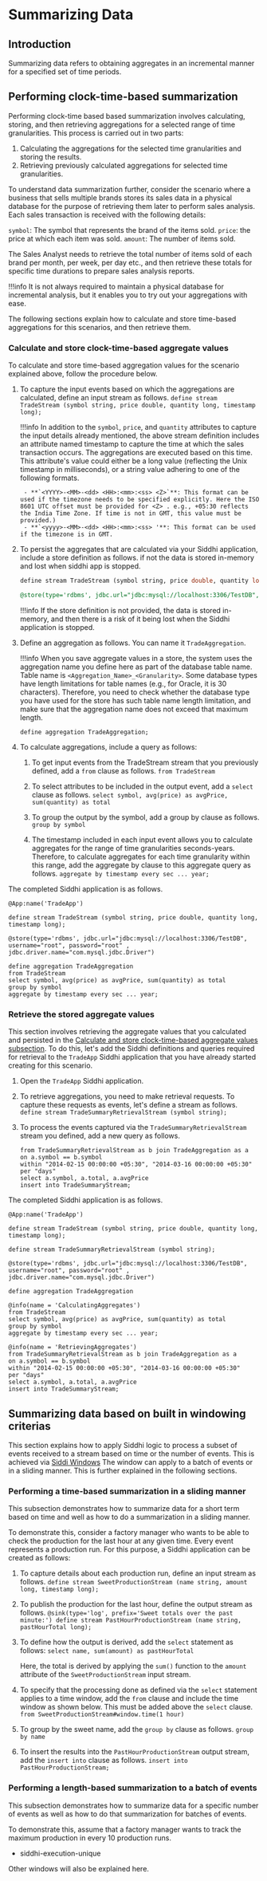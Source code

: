 # Summarizing Data

## Introduction

Summarizing data refers to obtaining aggregates in an incremental manner for a specified set of time periods.

## Performing clock-time-based summarization

Performing clock-time based based summarization involves calculating, storing, and then retrieving aggregations for a 
selected range of time granularities. This process is carried out in two parts:

1. Calculating the aggregations for the selected time granularities and storing the results.
2. Retrieving previously calculated aggregations for selected time granularities. 

To understand data summarization further, consider the scenario where a business that sells multiple brands stores its sales data in a physical database for the purpose of retrieving them later to perform sales analysis. Each sales transaction is received with the following details:
                                                                                                                                                
`symbol`: The symbol that represents the brand of the items sold.
`price`: the price at which each item was sold.
`amount`: The number of items sold.

The Sales Analyst needs to retrieve the total number of items sold of each brand per month, per week, per day etc., and then retrieve these totals for specific time durations to prepare sales analysis reports.
                                                                                                                                                
!!!info
    It is not always required to maintain a physical database for incremental analysis, but it enables you to try out your aggregations with ease.
    
The following sections explain how to calculate and store time-based aggregations for this scenarios, and then retrieve them.


### Calculate and store clock-time-based aggregate values
To calculate and store time-based aggregation values for the scenario explained above, follow the procedure below.

1. To capture the input events based on which the aggregations are calculated, define an input stream as follows.
    `define stream TradeStream (symbol string, price double, quantity long, timestamp long);`
    
    !!!info
        In addition to the `symbol`, `price`, and `quantity` attributes to capture the input details already mentioned, 
        the above stream definition includes an attribute named timestamp to capture the time at which the sales transaction 
        occurs. The aggregations are executed based on this time. This attribute's value could either be a long value 
        (reflecting the Unix timestamp in milliseconds), or a string value adhering to one of the following formats.
        
        - **`<YYYY>-<MM>-<dd> <HH>:<mm>:<ss> <Z>`**: This format can be used if the timezone needs to be specified explicitly. Here the ISO 8601 UTC offset must be provided for <Z> . e.g., +05:30 reflects the India Time Zone. If time is not in GMT, this value must be provided.)
        - **`<yyyy>-<MM>-<dd> <HH>:<mm>:<ss> '**: This format can be used if the timezone is in GMT.
   

2. To persist the aggregates that are calculated via your Siddhi application, include a store definition as follows. if not the data is stored in-memory and lost when siddhi app is stopped.

    ```sql
    define stream TradeStream (symbol string, price double, quantity long, timestamp long);
    
    @store(type='rdbms', jdbc.url="jdbc:mysql://localhost:3306/TestDB", username="root", password="root" , jdbc.driver.name="com.mysql.jdbc.Driver")

    ```

    !!!info
        If the store definition is not provided, the data is stored in-memory, and then there is a risk of it being lost when the Siddhi application is stopped.
   
3. Define an aggregation as follows. You can name it `TradeAggregation`.

    !!!info
        When you save aggregate values in a store, the system uses the aggregation name you define here as part of the database table name. Table name is `<Aggregation_Name>_<Granularity>`. Some database types have length limitations for table names (e.g., for Oracle, it is 30 characters). Therefore, you need to check whether the database type you have used for the store has such table name length limitation, and make sure that the aggregation name does not exceed that maximum length.
        
    `define aggregation TradeAggregation;`


4. To calculate aggregations, include a query as follows:

    1. To get input events from the TradeStream stream that you previously defined, add a `from` clause as follows.
        `from TradeStream `
    
    2. To select attributes to be included in the output event, add a `select` clause as follows.
        `select symbol, avg(price) as avgPrice, sum(quantity) as total`
    
    3. To group the output by the symbol, add a group by clause as follows.
        `group by symbol`
    
    4. The timestamp included in each input event allows you to calculate aggregates for the range of time granularities seconds-years. Therefore, to calculate aggregates for each time granularity within this range, add the aggregate by clause to this aggregate query as follows.
        `aggregate by timestamp every sec ... year;`
        
The completed Siddhi application is as follows.
```
@App:name('TradeApp')
 
define stream TradeStream (symbol string, price double, quantity long, timestamp long);
 
@store(type='rdbms', jdbc.url="jdbc:mysql://localhost:3306/TestDB", username="root", password="root" , jdbc.driver.name="com.mysql.jdbc.Driver")
 
define aggregation TradeAggregation
from TradeStream
select symbol, avg(price) as avgPrice, sum(quantity) as total
group by symbol
aggregate by timestamp every sec ... year;

```


### Retrieve the stored aggregate values

This section  involves retrieving the aggregate values that you calculated and persisted in the [Calculate and store clock-time-based aggregate values subsection](#calculate-and-store-clock-time-based-aggregate-values). 
To do this, let's add the Siddhi definitions and queries required for retrieval to the `TradeApp` Siddhi application that you have already started creating for this scenario.

1. Open the `TradeApp` Siddhi application.

2. To retrieve aggregations, you need to make retrieval requests. To capture these requests as events, let's define a stream as follows.
    `define stream TradeSummaryRetrievalStream (symbol string);`
    
3. To process the events captured via the `TradeSummaryRetrievalStream` stream you defined, add a new query as follows.

    ```
    from TradeSummaryRetrievalStream as b join TradeAggregation as a
    on a.symbol == b.symbol 
    within "2014-02-15 00:00:00 +05:30", "2014-03-16 00:00:00 +05:30" 
    per "days" 
    select a.symbol, a.total, a.avgPrice 
    insert into TradeSummaryStream;

    ```
    
The completed Siddhi application is as follows.

```
@App:name('TradeApp')
 
define stream TradeStream (symbol string, price double, quantity long, timestamp long);

define stream TradeSummaryRetrievalStream (symbol string);
 
@store(type='rdbms', jdbc.url="jdbc:mysql://localhost:3306/TestDB", username="root", password="root" , jdbc.driver.name="com.mysql.jdbc.Driver")
 
define aggregation TradeAggregation

@info(name = 'CalculatingAggregates') 
from TradeStream
select symbol, avg(price) as avgPrice, sum(quantity) as total
group by symbol
aggregate by timestamp every sec ... year;

@info(name = 'RetrievingAggregates') 
from TradeSummaryRetrievalStream as b join TradeAggregation as a
on a.symbol == b.symbol 
within "2014-02-15 00:00:00 +05:30", "2014-03-16 00:00:00 +05:30" 
per "days" 
select a.symbol, a.total, a.avgPrice 
insert into TradeSummaryStream;

```

## Summarizing data based on built in windowing criterias

This section explains how to apply Siddhi logic to process a subset of events received to a stream based on time or the number of events. This is achieved via [Siddi Windows](<br/>)
The window can apply to a batch of events or in a sliding manner. This is further explained in the following sections.

### Performing a time-based summarization in a sliding manner

This subsection demonstrates how to summarize data for a short term based on time and well as how to do a summarization in a sliding manner.

To demonstrate this, consider a factory manager who wants to be able to check the production for the last hour at any given time. Every event represents a production run. For this purpose, a Siddhi application can be created as follows:

1. To capture details about each production run, define an input stream as follows.
    `define stream SweetProductionStream (name string, amount long, timestamp long);`
    
2. To publish the production for the last hour, define the output stream as follows.
    `
    @sink(type='log', prefix='Sweet totals over the past minute:')
    define stream PastHourProductionStream (name string, pastHourTotal long);
    `
3. To define how the output is derived, add the `select` statement as follows:
    `select name, sum(amount) as pastHourTotal`
    
    Here, the total is derived by applying the `sum()` function to the `amount` attribute of the `SweetProductionStream` input stream.
    
4. To specify that the processing done as defined via the `select` statement applies to a time window, add the `from` clause and include the time window as shown below. This must be added above the `select` clause.
    `from SweetProductionStream#window.time(1 hour)`
    
5. To group by the sweet name, add the `group by` clause as follows.
    `group by name`
    
6. To insert the results into the `PastHourProductionStream` output stream, add the `insert into` clause as follows.
    `insert into PastHourProductionStream;`


### Performing a length-based summarization to a batch of events

This subsection demonstrates how to summarize data for a specific number of events as well as how to do that summarization for batches of events.

To demonstrate this, assume that a factory manager wants to track the maximum production in every 10 production runs.




 - siddhi-execution-unique
 
 Other windows will also be explained here.
